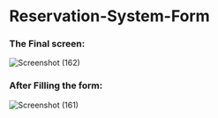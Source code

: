 # Reservation-System-Form
### The Final screen:
![Screenshot (162)](https://github.com/naveennekkanti1/Reservation-System-Form/assets/111896305/9395b1dd-1c74-462b-af57-78fa30143420)
### After Filling the form:
![Screenshot (161)](https://github.com/naveennekkanti1/Reservation-System-Form/assets/111896305/f4284a09-22c3-4330-ace5-a18f27bda995)
